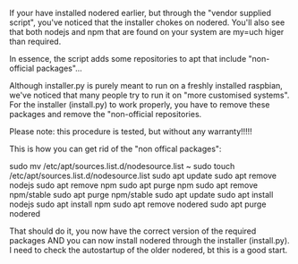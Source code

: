 If your have installed nodered earlier, but through the "vendor supplied script", you've noticed that the installer chokes on nodered.
You'll also see that both nodejs and npm that are found on your system are my=uch higer than required.

In essence, the script adds some repositories to apt that include "non-official packages"...

Although installer.py is purely meant to run on a freshly installed raspbian, we've noticed that many people try to run it on "more customised systems".
For the installer (install.py) to work properly, you have to remove these packages and remove the "non-official repositories.
 
Please note: this procedure is tested, but without any warranty!!!!! 
   
This is how you can get rid of the "non offical packages":

sudo mv /etc/apt/sources.list.d/nodesource.list ~
sudo touch /etc/apt/sources.list.d/nodesource.list
sudo apt update
sudo apt remove nodejs
sudo apt remove npm
sudo apt purge npm
sudo apt remove npm/stable
sudo apt purge npm/stable
sudo apt update
sudo apt install nodejs
sudo apt install npm
sudo apt remove nodered
sudo apt purge nodered

That should do it, you now have the correct version of the required packages
AND you can  now install nodered through the installer (install.py).
I need to check the autostartup of the older nodered, bt this is a good start. 